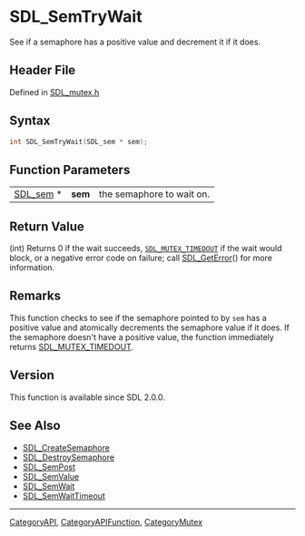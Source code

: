 # SDL_SemTryWait

See if a semaphore has a positive value and decrement it if it does.

## Header File

Defined in [SDL_mutex.h](https://github.com/libsdl-org/SDL/blob/SDL2/include/SDL_mutex.h)

## Syntax

```c
int SDL_SemTryWait(SDL_sem * sem);
```

## Function Parameters

|                      |         |                           |
| -------------------- | ------- | ------------------------- |
| [SDL_sem](SDL_sem) * | **sem** | the semaphore to wait on. |

## Return Value

(int) Returns 0 if the wait succeeds,
[`SDL_MUTEX_TIMEDOUT`](SDL_MUTEX_TIMEDOUT) if the wait would block, or a
negative error code on failure; call [SDL_GetError](SDL_GetError)() for
more information.

## Remarks

This function checks to see if the semaphore pointed to by `sem` has a
positive value and atomically decrements the semaphore value if it does. If
the semaphore doesn't have a positive value, the function immediately
returns [SDL_MUTEX_TIMEDOUT](SDL_MUTEX_TIMEDOUT).

## Version

This function is available since SDL 2.0.0.

## See Also

- [SDL_CreateSemaphore](SDL_CreateSemaphore)
- [SDL_DestroySemaphore](SDL_DestroySemaphore)
- [SDL_SemPost](SDL_SemPost)
- [SDL_SemValue](SDL_SemValue)
- [SDL_SemWait](SDL_SemWait)
- [SDL_SemWaitTimeout](SDL_SemWaitTimeout)






----
[CategoryAPI](CategoryAPI), [CategoryAPIFunction](CategoryAPIFunction), [CategoryMutex](CategoryMutex)

